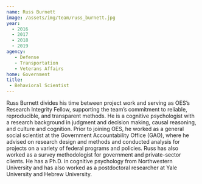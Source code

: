 ```yaml
---
name: Russ Burnett
image: /assets/img/team/russ_burnett.jpg
year:
  - 2016
  - 2017
  - 2018
  - 2019
agency:
   - Defense
   - Transportation
   - Veterans Affairs
home: Government
title: 
 - Behavioral Scientist
---
```


Russ Burnett divides his time between project work and serving as OES’s Research Integrity Fellow, supporting the team’s commitment to reliable, reproducible, and transparent methods. He is a cognitive psychologist with a research background in judgment and decision making, causal reasoning, and culture and cognition. Prior to joining OES, he worked as a general social scientist at the Government Accountability Office (GAO), where he advised on research design and methods and conducted analysis for projects on a variety of federal programs and policies. Russ has also worked as a survey methodologist for government and private-sector clients. He has a Ph.D. in cognitive psychology from Northwestern University and has also worked as a postdoctoral researcher at Yale University and Hebrew University. 
